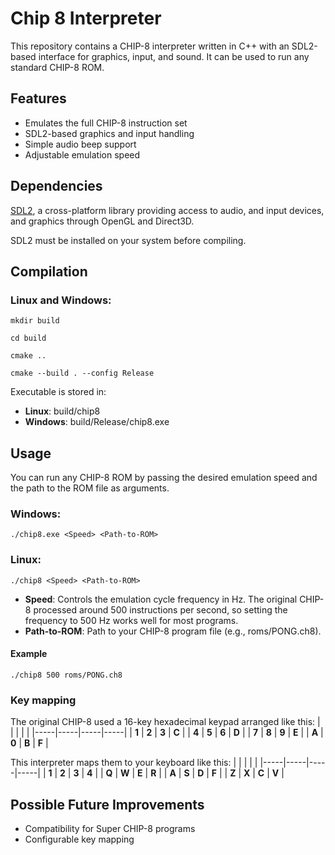 # Chip 8 Interpreter
This repository contains a CHIP-8 interpreter written in C++ with an SDL2-based interface for graphics, input, and sound. It can be used to run any standard CHIP-8 ROM.

## Features
- Emulates the full CHIP-8 instruction set
- SDL2-based graphics and input handling
- Simple audio beep support
- Adjustable emulation speed

## Dependencies
[SDL2](https://www.libsdl.org/), a cross-platform library providing access to audio, and input devices, and graphics through OpenGL and Direct3D.

SDL2 must be installed on your system before compiling.

## Compilation
### Linux and Windows:
`mkdir build`

`cd build`

`cmake ..`

`cmake --build . --config Release`

Executable is stored in:
- **Linux**: build/chip8
- **Windows**: build/Release/chip8.exe

## Usage
You can run any CHIP-8 ROM by passing the desired emulation speed and the path to the ROM file as arguments.
### Windows:
`./chip8.exe <Speed> <Path-to-ROM>`
### Linux:
`./chip8 <Speed> <Path-to-ROM>`

- **Speed**: Controls the emulation cycle frequency in Hz. The original CHIP-8 processed around 500 instructions per second, so setting the frequency to 500 Hz works well for most programs.
- **Path-to-ROM**: Path to your CHIP-8 program file (e.g., roms/PONG.ch8).
#### Example
`./chip8 500 roms/PONG.ch8`

### Key mapping
The original CHIP-8 used a 16-key hexadecimal keypad arranged like this:
|     |     |     |     |
|-----|-----|-----|-----|
| **1** | **2** | **3** | **C** |
| **4** | **5** | **6** | **D** |
| **7** | **8** | **9** | **E** |
| **A** | **0** | **B** | **F** |

This interpreter maps them to your keyboard like this:
|     |     |     |     |
|-----|-----|-----|-----|
| **1** | **2** | **3** | **4** |
| **Q** | **W** | **E** | **R** |
| **A** | **S** | **D** | **F** |
| **Z** | **X** | **C** | **V** |

## Possible Future Improvements
- Compatibility for Super CHIP-8 programs
- Configurable key mapping
